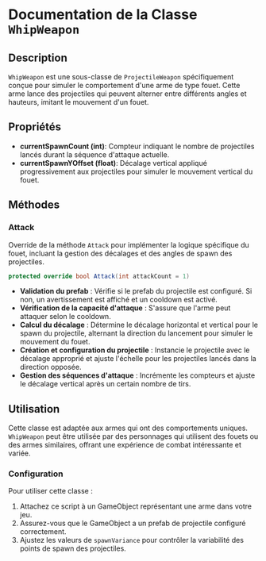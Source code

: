 # Documentation de la Classe `WhipWeapon`

## Description

`WhipWeapon` est une sous-classe de `ProjectileWeapon` spécifiquement conçue pour simuler le comportement d'une arme de type fouet. Cette arme lance des projectiles qui peuvent alterner entre différents angles et hauteurs, imitant le mouvement d'un fouet.

## Propriétés

- **currentSpawnCount (int)**: Compteur indiquant le nombre de projectiles lancés durant la séquence d'attaque actuelle.
- **currentSpawnYOffset (float)**: Décalage vertical appliqué progressivement aux projectiles pour simuler le mouvement vertical du fouet.

## Méthodes

### Attack

Override de la méthode `Attack` pour implémenter la logique spécifique du fouet, incluant la gestion des décalages et des angles de spawn des projectiles.

```csharp
protected override bool Attack(int attackCount = 1)
```

- **Validation du prefab** : Vérifie si le prefab du projectile est configuré. Si non, un avertissement est affiché et un cooldown est activé.
- **Vérification de la capacité d'attaque** : S'assure que l'arme peut attaquer selon le cooldown.
- **Calcul du décalage** : Détermine le décalage horizontal et vertical pour le spawn du projectile, alternant la direction du lancement pour simuler le mouvement du fouet.
- **Création et configuration du projectile** : Instancie le projectile avec le décalage approprié et ajuste l'échelle pour les projectiles lancés dans la direction opposée.
- **Gestion des séquences d'attaque** : Incrémente les compteurs et ajuste le décalage vertical après un certain nombre de tirs.

## Utilisation

Cette classe est adaptée aux armes qui ont des comportements uniques. `WhipWeapon` peut être utilisée par des personnages qui utilisent des fouets ou des armes similaires, offrant une expérience de combat intéressante et variée.

### Configuration

Pour utiliser cette classe :
1. Attachez ce script à un GameObject représentant une arme dans votre jeu.
2. Assurez-vous que le GameObject a un prefab de projectile configuré correctement.
3. Ajustez les valeurs de `spawnVariance` pour contrôler la variabilité des points de spawn des projectiles.
